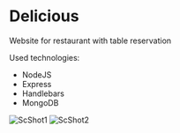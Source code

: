 # Delicious
Website for restaurant with table reservation

Used technologies:
- NodeJS
- Express
- Handlebars
- MongoDB

![ScShot1](./directory_1/directory_2/.../directory_n/plot.png)
![ScShot2](./directory_1/directory_2/.../directory_n/plot.png)